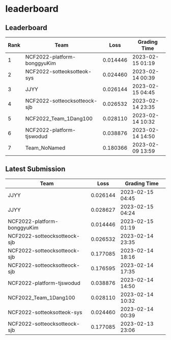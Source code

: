 
# leaderboard
## Leaderboard
|Rank|Team|Loss|Grading Time|
|----|----|----|------------|
|1|NCF2022-platform-bonggyuKim|0.014446|2023-02-15 01:19|
|2|NCF2022-sotteoksotteok-sys|0.024460|2023-02-14 00:39|
|3|JJYY|0.026144|2023-02-15 04:45|
|4|NCF2022-sotteocksotteock-sjb|0.026532|2023-02-14 23:35|
|5|NCF2022_Team_1Dang100|0.028110|2023-02-14 10:32|
|6|NCF2022-platform-tjswodud|0.038876|2023-02-14 14:50|
|7|Team_NoNamed|0.180366|2023-02-09 13:59|

## Latest Submission
|Team|Loss|Grading Time|
|----|----|------------|
|JJYY|0.026144|2023-02-15 04:45|
|JJYY|0.028627|2023-02-15 04:24|
|NCF2022-platform-bonggyuKim|0.014446|2023-02-15 01:19|
|NCF2022-sotteocksotteock-sjb|0.026532|2023-02-14 23:35|
|NCF2022-sotteocksotteock-sjb|0.177085|2023-02-14 18:16|
|NCF2022-sotteocksotteock-sjb|0.176595|2023-02-14 17:35|
|NCF2022-platform-tjswodud|0.038876|2023-02-14 14:50|
|NCF2022_Team_1Dang100|0.028110|2023-02-14 10:32|
|NCF2022-sotteoksotteok-sys|0.024460|2023-02-14 00:39|
|NCF2022-sotteocksotteock-sjb|0.177085|2023-02-13 23:06|
